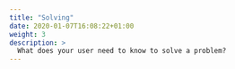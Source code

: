 ```yaml
---
title: "Solving"
date: 2020-01-07T16:08:22+01:00
weight: 3
description: >
  What does your user need to know to solve a problem?
---
```


